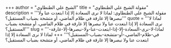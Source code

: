 +++
author = "الشيخ علي الطنطاوي"
title = "مقولة الشيخ علي الطنطاوي"
description = '''مقولة الشيخ علي الطنطاوي: لماذا لا نرى السعادة إلا إذا ابتعدت عنا ولا نبصرها إلا غارقة في ظلام الماضي، أو متشحة بضباب المستقبل؟'''
quote = '''لماذا لا نرى السعادة إلا إذا ابتعدت عنا ولا نبصرها إلا غارقة في ظلام الماضي، أو متشحة بضباب المستقبل؟'''
slug = '''لماذا-لا-نرى-السعادة-إلا-إذا-ابتعدت-عنا-ولا-نبصرها-إلا-غارقة-في-ظلام-الماضي،-أو-متشحة-بضباب-المستقبل؟'''
+++
لماذا لا نرى السعادة إلا إذا ابتعدت عنا ولا نبصرها إلا غارقة في ظلام الماضي، أو متشحة بضباب المستقبل؟
